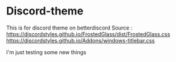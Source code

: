 # Discord-theme
This is for discord theme on betterdiscord
Source : https://discordstyles.github.io/FrostedGlass/dist/FrostedGlass.css
         https://discordstyles.github.io/Addons/windows-titlebar.css

I'm just testing some new things
